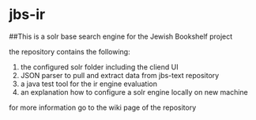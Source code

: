 # jbs-ir

##This is a solr base search engine for the Jewish Bookshelf project 

the repository contains the following:

1. the configured solr folder including the cliend UI
2. JSON parser to pull and extract data from jbs-text repository
3. a java test tool for the ir engine evaluation
4. an explanation how to configure a solr engine locally on new machine

for more information go to the wiki page of the repository 

